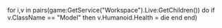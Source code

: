 for i,v in pairs(game:GetService("Workspace").Live:GetChildren()) do
    if v.ClassName == "Model" then
        v.Humanoid.Health = die
end
end)
